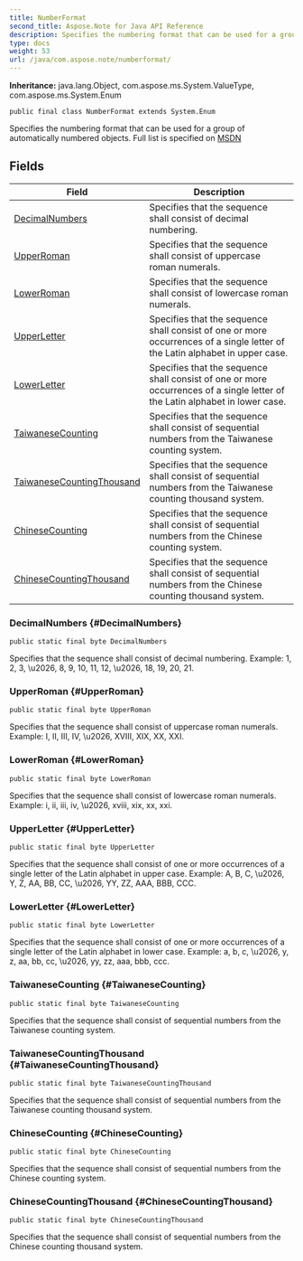 ```yaml
---
title: NumberFormat
second_title: Aspose.Note for Java API Reference
description: Specifies the numbering format that can be used for a group of automatically numbered objects.
type: docs
weight: 53
url: /java/com.aspose.note/numberformat/
---
```


**Inheritance:**
java.lang.Object, com.aspose.ms.System.ValueType, com.aspose.ms.System.Enum
```
public final class NumberFormat extends System.Enum
```

Specifies the numbering format that can be used for a group of automatically numbered objects. Full list is specified on  [MSDN][] 


[MSDN]: https://msdn.microsoft.com/en-us/library/dd923798%28v=office.12%29.aspx
## Fields

| Field | Description |
| --- | --- |
| [DecimalNumbers](#DecimalNumbers) | Specifies that the sequence shall consist of decimal numbering. |
| [UpperRoman](#UpperRoman) | Specifies that the sequence shall consist of uppercase roman numerals. |
| [LowerRoman](#LowerRoman) | Specifies that the sequence shall consist of lowercase roman numerals. |
| [UpperLetter](#UpperLetter) | Specifies that the sequence shall consist of one or more occurrences of a single letter of the Latin alphabet in upper case. |
| [LowerLetter](#LowerLetter) | Specifies that the sequence shall consist of one or more occurrences of a single letter of the Latin alphabet in lower case. |
| [TaiwaneseCounting](#TaiwaneseCounting) | Specifies that the sequence shall consist of sequential numbers from the Taiwanese counting system. |
| [TaiwaneseCountingThousand](#TaiwaneseCountingThousand) | Specifies that the sequence shall consist of sequential numbers from the Taiwanese counting thousand system. |
| [ChineseCounting](#ChineseCounting) | Specifies that the sequence shall consist of sequential numbers from the Chinese counting system. |
| [ChineseCountingThousand](#ChineseCountingThousand) | Specifies that the sequence shall consist of sequential numbers from the Chinese counting thousand system. |
### DecimalNumbers {#DecimalNumbers}
```
public static final byte DecimalNumbers
```


Specifies that the sequence shall consist of decimal numbering. Example: 1, 2, 3, \\u2026, 8, 9, 10, 11, 12, \\u2026, 18, 19, 20, 21.

### UpperRoman {#UpperRoman}
```
public static final byte UpperRoman
```


Specifies that the sequence shall consist of uppercase roman numerals. Example: I, II, III, IV, \\u2026, XVIII, XIX, XX, XXI.

### LowerRoman {#LowerRoman}
```
public static final byte LowerRoman
```


Specifies that the sequence shall consist of lowercase roman numerals. Example: i, ii, iii, iv, \\u2026, xviii, xix, xx, xxi.

### UpperLetter {#UpperLetter}
```
public static final byte UpperLetter
```


Specifies that the sequence shall consist of one or more occurrences of a single letter of the Latin alphabet in upper case. Example: A, B, C, \\u2026, Y, Z, AA, BB, CC, \\u2026, YY, ZZ, AAA, BBB, CCC.

### LowerLetter {#LowerLetter}
```
public static final byte LowerLetter
```


Specifies that the sequence shall consist of one or more occurrences of a single letter of the Latin alphabet in lower case. Example: a, b, c, \\u2026, y, z, aa, bb, cc, \\u2026, yy, zz, aaa, bbb, ccc.

### TaiwaneseCounting {#TaiwaneseCounting}
```
public static final byte TaiwaneseCounting
```


Specifies that the sequence shall consist of sequential numbers from the Taiwanese counting system.

### TaiwaneseCountingThousand {#TaiwaneseCountingThousand}
```
public static final byte TaiwaneseCountingThousand
```


Specifies that the sequence shall consist of sequential numbers from the Taiwanese counting thousand system.

### ChineseCounting {#ChineseCounting}
```
public static final byte ChineseCounting
```


Specifies that the sequence shall consist of sequential numbers from the Chinese counting system.

### ChineseCountingThousand {#ChineseCountingThousand}
```
public static final byte ChineseCountingThousand
```


Specifies that the sequence shall consist of sequential numbers from the Chinese counting thousand system.

